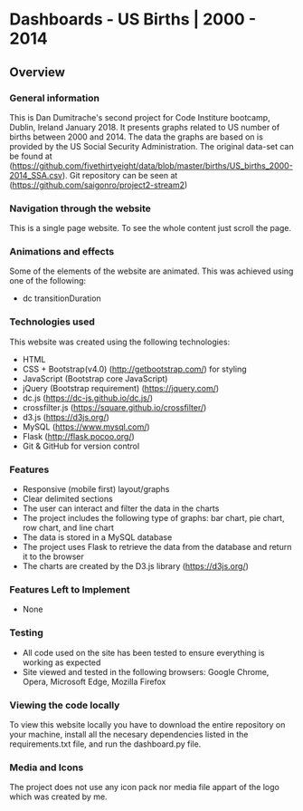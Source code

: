 # Dashboards - US Births | 2000 - 2014

## Overview

### General information
This is Dan Dumitrache's second project for Code Institure bootcamp, Dublin, Ireland January 2018.  It presents graphs related to US number of births between 2000 and 2014. The data the graphs are based on is provided by the US Social Security Administration. The original data-set can be found at (https://github.com/fivethirtyeight/data/blob/master/births/US_births_2000-2014_SSA.csv). Git repository can be seen at (https://github.com/saigonro/project2-stream2)

### Navigation through the website
This is a single page website. To see the whole content just scroll the page.

### Animations and effects
Some of the elements of the website are animated. This was achieved using one of the following:
- dc transitionDuration

### Technologies used
This website was created using the following technologies:
- HTML
- CSS + Bootstrap(v4.0) (http://getbootstrap.com/) for styling
- JavaScript (Bootstrap core JavaScript)
- jQuery (Bootstrap requirement) (https://jquery.com/)
- dc.js (https://dc-js.github.io/dc.js/)
- crossfilter.js (https://square.github.io/crossfilter/)
- d3.js (https://d3js.org/)
- MySQL (https://www.mysql.com/)
- Flask (http://flask.pocoo.org/)
- Git & GitHub for version control

### Features
- Responsive (mobile first) layout/graphs
- Clear delimited sections
- The user can interact and filter the data in the charts
- The project includes the following type of graphs: bar chart, pie chart, row chart, and line chart
- The data is stored in a MySQL database
- The project uses Flask to retrieve the data from the database and return it to the browser
- The charts are created by the D3.js library (https://d3js.org/)

### Features Left to Implement
- None

### Testing
- All code used on the site has been tested to ensure everything is working as expected
- Site viewed and tested in the following browsers: Google Chrome, Opera, Microsoft Edge, Mozilla Firefox

### Viewing the code locally
To view this website locally you have to download the entire repository on your machine, install all the necesary dependencies listed in the requirements.txt file, and run the dashboard.py file.

### Media and Icons
The project does not use any icon pack nor media file appart of the logo which was created by me.
